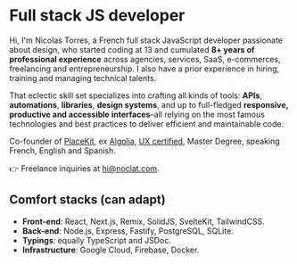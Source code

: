 # Full stack JS developer

Hi, I'm Nicolas Torres, a French full stack JavaScript developer passionate about design, who started coding at 13 and cumulated **8+ years of professional experience** across agencies, services, SaaS, e-commerces, freelancing and entrepreneurship. I also have a prior experience in hiring, training and managing technical talents.

That eclectic skill set specializes into crafting all kinds of tools: **APIs**, **automations**, **libraries**, **design systems**, and up to full-fledged **responsive, productive and accessible interfaces**–all relying on the most famous technologies and best practices to deliver efficient and maintainable code.

Co-founder of [PlaceKit](https://placekit.io), ex [Algolia](https://algolia.com), [UX certified](https://www.interaction-design.org/members/nicolas-torres/certificate/course/fltqnHSHvRtrgdLHzN), Master Degree, speaking French, English and Spanish.

👉 Freelance inquiries at [hi@noclat.com](mailto:hi@noclat.com).

## Comfort stacks (can adapt)

- **Front-end**: React, Next.js, Remix, SolidJS, SvelteKit, TailwindCSS.
- **Back-end**: Node.js, Express, Fastify, PostgreSQL, SQLite.
- **Typings**: equally TypeScript and JSDoc.
- **Infrastructure**: Google Cloud, Firebase, Docker.
